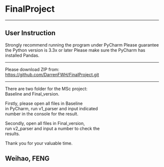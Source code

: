# FinalProject

----------------------------------------------------
User Instruction					 
----------------------------------------------------
													 
Strongly recommend running the program under PyCharm
Please guarantee the Python version is 3.3x or later
Please make sure the PyCharm has installed Pandas.	 
													 
----------------------------------------------------
													 
Please download ZIP from:							 
https://github.com/DarrenFWH/FinalProject.git     	 
													 
----------------------------------------------------
													 
There are two folder for the MSc project:			 
Baseline and Final_version.						 
													 
Firstly,  please  open all files in Baseline		 
in PyCharm, run v1_parser and input indicated 		 
number in the console for the result.				 
													 
Secondly, open all files in  Final_version, 		 
run v2_parser and input a number to check the 		 
results. 											 
													 
													 
Thank you for your valuable time.					 
													 
Weihao, FENG										 
----------------------------------------------------						 
